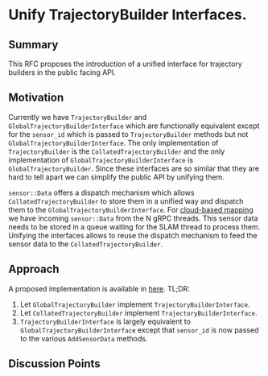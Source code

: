 # Unify TrajectoryBuilder Interfaces.

## Summary
[summary]: #summary

This RFC proposes the introduction of a unified interface for trajectory builders in the public facing API.

## Motivation
[motivation]: #motivation

Currently we have `TrajectoryBuilder` and `GlobalTrajectoryBuilderInterface` which are functionally equivalent except for the `sensor_id` which is passed to `TrajectoryBuilder` methods but not `GlobalTrajectoryBuilderInterface`.
The only implementation of `TrajectoryBuilder` is the `CollatedTrajectoryBuilder` and the only implementation of `GlobalTrajectoryBuilderInterface` is `GlobalTrajectoryBuilder`.
Since these interfaces are so similar that they are hard to tell apart we can simplify the public API by unifying them.

`sensor::Data` offers a dispatch mechanism which allows `CollatedTrajectoryBuilder` to store them in a unified way and dispatch them to the `GlobalTrajectoryBuilderInterface`.
For [cloud-based mapping](text/0002-cloud-based-mapping-1.md) we have incoming `sensor::Data` from the N gRPC threads.
This sensor data needs to be stored in a queue waiting for the SLAM thread to process them.
Unifying the interfaces allows to reuse the dispatch mechanism to feed the sensor data to the `CollatedTrajectoryBuilder`.

## Approach
[approach]: #approach

A proposed implementation is available in [here](https://github.com/googlecartographer/cartographer/pull/736). TL;DR:

1. Let `GlobalTrajectoryBuilder` implement `TrajectoryBuilderInterface`.
2. Let `CollatedTrajectoryBuilder` implement `TrajectoryBuilderInterface`.
3. `TrajectoryBuilderInterface` is largely equivalent to `GlobalTrajectoryBuilderInterface` except that `sensor_id` is now passed to the various `AddSensorData` methods.

## Discussion Points
[discussion]: #discussion

